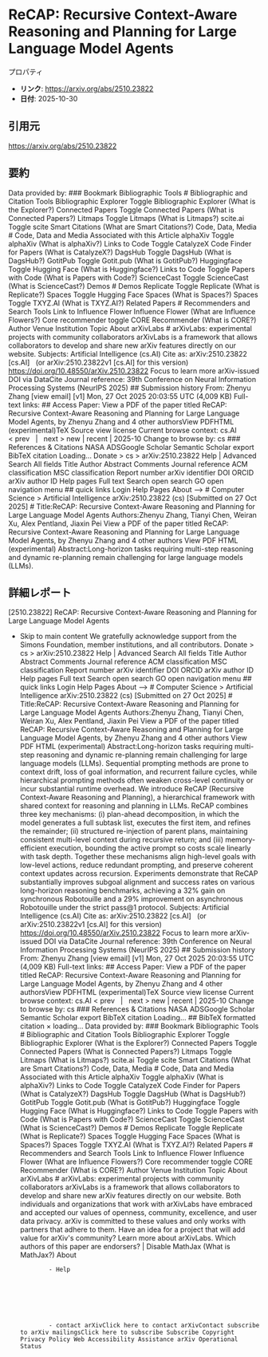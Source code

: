 # ReCAP: Recursive Context-Aware Reasoning and Planning for Large Language Model Agents

プロパティ  
- **リンク**: https://arxiv.org/abs/2510.23822  
- **日付**: 2025-10-30  

## 引用元
https://arxiv.org/abs/2510.23822

## 要約
Data provided by: ### Bookmark Bibliographic Tools # Bibliographic and Citation Tools Bibliographic Explorer Toggle Bibliographic Explorer (What is the Explorer?) Connected Papers Toggle Connected Papers (What is Connected Papers?) Litmaps Toggle Litmaps (What is Litmaps?) scite.ai Toggle scite Smart Citations (What are Smart Citations?) Code, Data, Media # Code, Data and Media Associated with this Article alphaXiv Toggle alphaXiv (What is alphaXiv?) Links to Code Toggle CatalyzeX Code Finder for Papers (What is CatalyzeX?) DagsHub Toggle DagsHub (What is DagsHub?) GotitPub Toggle Gotit.pub (What is GotitPub?) Huggingface Toggle Hugging Face (What is Huggingface?) Links to Code Toggle Papers with Code (What is Papers with Code?) ScienceCast Toggle ScienceCast (What is ScienceCast?) Demos # Demos Replicate Toggle Replicate (What is Replicate?) Spaces Toggle Hugging Face Spaces (What is Spaces?) Spaces Toggle TXYZ.AI (What is TXYZ.AI?) Related Papers # Recommenders and Search Tools Link to Influence Flower Influence Flower (What are Influence Flowers?) Core recommender toggle CORE Recommender (What is CORE?) Author Venue Institution Topic About arXivLabs # arXivLabs: experimental projects with community collaborators arXivLabs is a framework that allows collaborators to develop and share new arXiv features directly on our website. Subjects: Artificial Intelligence (cs.AI) Cite as: arXiv:2510.23822 [cs.AI] &nbsp; (or arXiv:2510.23822v1 [cs.AI] for this version) &nbsp; https://doi.org/10.48550/arXiv.2510.23822 Focus to learn more arXiv-issued DOI via DataCite Journal&nbsp;reference: 39th Conference on Neural Information Processing Systems (NeurIPS 2025) ## Submission history From: Zhenyu Zhang [view email] [v1] Mon, 27 Oct 2025 20:03:55 UTC (4,009 KB) Full-text links: ## Access Paper: View a PDF of the paper titled ReCAP: Recursive Context-Aware Reasoning and Planning for Large Language Model Agents, by Zhenyu Zhang and 4 other authorsView PDFHTML (experimental)TeX Source view license Current browse context: cs.AI &lt;&nbsp;prev &nbsp; | &nbsp; next&nbsp;&gt; new | recent | 2025-10 Change to browse by: cs ### References &amp; Citations NASA ADSGoogle Scholar Semantic Scholar export BibTeX citation Loading... Donate &gt; cs &gt; arXiv:2510.23822 Help | Advanced Search All fields Title Author Abstract Comments Journal reference ACM classification MSC classification Report number arXiv identifier DOI ORCID arXiv author ID Help pages Full text Search open search GO open navigation menu ## quick links Login Help Pages About --> # Computer Science > Artificial Intelligence arXiv:2510.23822 (cs) [Submitted on 27 Oct 2025] # Title:ReCAP: Recursive Context-Aware Reasoning and Planning for Large Language Model Agents Authors:Zhenyu Zhang, Tianyi Chen, Weiran Xu, Alex Pentland, Jiaxin Pei View a PDF of the paper titled ReCAP: Recursive Context-Aware Reasoning and Planning for Large Language Model Agents, by Zhenyu Zhang and 4 other authors View PDF HTML (experimental) Abstract:Long-horizon tasks requiring multi-step reasoning and dynamic re-planning remain challenging for large language models (LLMs).

## 詳細レポート
[2510.23822] ReCAP: Recursive Context-Aware Reasoning and Planning for Large Language Model Agents
  
  - Skip to main content We gratefully acknowledge support from the Simons Foundation, member institutions, and all contributors. Donate &gt; cs &gt; arXiv:2510.23822 Help | Advanced Search All fields Title Author Abstract Comments Journal reference ACM classification MSC classification Report number arXiv identifier DOI ORCID arXiv author ID Help pages Full text Search open search GO open navigation menu ## quick links Login Help Pages About --> # Computer Science > Artificial Intelligence arXiv:2510.23822 (cs) [Submitted on 27 Oct 2025] # Title:ReCAP: Recursive Context-Aware Reasoning and Planning for Large Language Model Agents Authors:Zhenyu Zhang, Tianyi Chen, Weiran Xu, Alex Pentland, Jiaxin Pei View a PDF of the paper titled ReCAP: Recursive Context-Aware Reasoning and Planning for Large Language Model Agents, by Zhenyu Zhang and 4 other authors View PDF HTML (experimental) Abstract:Long-horizon tasks requiring multi-step reasoning and dynamic re-planning remain challenging for large language models (LLMs). Sequential prompting methods are prone to context drift, loss of goal information, and recurrent failure cycles, while hierarchical prompting methods often weaken cross-level continuity or incur substantial runtime overhead. We introduce ReCAP (Recursive Context-Aware Reasoning and Planning), a hierarchical framework with shared context for reasoning and planning in LLMs. ReCAP combines three key mechanisms: (i) plan-ahead decomposition, in which the model generates a full subtask list, executes the first item, and refines the remainder; (ii) structured re-injection of parent plans, maintaining consistent multi-level context during recursive return; and (iii) memory-efficient execution, bounding the active prompt so costs scale linearly with task depth. Together these mechanisms align high-level goals with low-level actions, reduce redundant prompting, and preserve coherent context updates across recursion. Experiments demonstrate that ReCAP substantially improves subgoal alignment and success rates on various long-horizon reasoning benchmarks, achieving a 32% gain on synchronous Robotouille and a 29% improvement on asynchronous Robotouille under the strict pass@1 protocol. Subjects: Artificial Intelligence (cs.AI) Cite as: arXiv:2510.23822 [cs.AI] &nbsp; (or arXiv:2510.23822v1 [cs.AI] for this version) &nbsp; https://doi.org/10.48550/arXiv.2510.23822 Focus to learn more arXiv-issued DOI via DataCite Journal&nbsp;reference: 39th Conference on Neural Information Processing Systems (NeurIPS 2025) ## Submission history From: Zhenyu Zhang [view email] [v1] Mon, 27 Oct 2025 20:03:55 UTC (4,009 KB) Full-text links: ## Access Paper: View a PDF of the paper titled ReCAP: Recursive Context-Aware Reasoning and Planning for Large Language Model Agents, by Zhenyu Zhang and 4 other authorsView PDFHTML (experimental)TeX Source view license Current browse context: cs.AI &lt;&nbsp;prev &nbsp; | &nbsp; next&nbsp;&gt; new | recent | 2025-10 Change to browse by: cs ### References &amp; Citations NASA ADSGoogle Scholar Semantic Scholar export BibTeX citation Loading... ## BibTeX formatted citation &times; loading... Data provided by: ### Bookmark Bibliographic Tools # Bibliographic and Citation Tools Bibliographic Explorer Toggle Bibliographic Explorer (What is the Explorer?) Connected Papers Toggle Connected Papers (What is Connected Papers?) Litmaps Toggle Litmaps (What is Litmaps?) scite.ai Toggle scite Smart Citations (What are Smart Citations?) Code, Data, Media # Code, Data and Media Associated with this Article alphaXiv Toggle alphaXiv (What is alphaXiv?) Links to Code Toggle CatalyzeX Code Finder for Papers (What is CatalyzeX?) DagsHub Toggle DagsHub (What is DagsHub?) GotitPub Toggle Gotit.pub (What is GotitPub?) Huggingface Toggle Hugging Face (What is Huggingface?) Links to Code Toggle Papers with Code (What is Papers with Code?) ScienceCast Toggle ScienceCast (What is ScienceCast?) Demos # Demos Replicate Toggle Replicate (What is Replicate?) Spaces Toggle Hugging Face Spaces (What is Spaces?) Spaces Toggle TXYZ.AI (What is TXYZ.AI?) Related Papers # Recommenders and Search Tools Link to Influence Flower Influence Flower (What are Influence Flowers?) Core recommender toggle CORE Recommender (What is CORE?) Author Venue Institution Topic About arXivLabs # arXivLabs: experimental projects with community collaborators arXivLabs is a framework that allows collaborators to develop and share new arXiv features directly on our website. Both individuals and organizations that work with arXivLabs have embraced and accepted our values of openness, community, excellence, and user data privacy. arXiv is committed to these values and only works with partners that adhere to them. Have an idea for a project that will add value for arXiv's community? Learn more about arXivLabs. Which authors of this paper are endorsers? | Disable MathJax (What is MathJax?) About

                - Help

              

            
            
              

                - contact arXivClick here to contact arXivContact subscribe to arXiv mailingsClick here to subscribe Subscribe Copyright Privacy Policy Web Accessibility Assistance arXiv Operational Status
